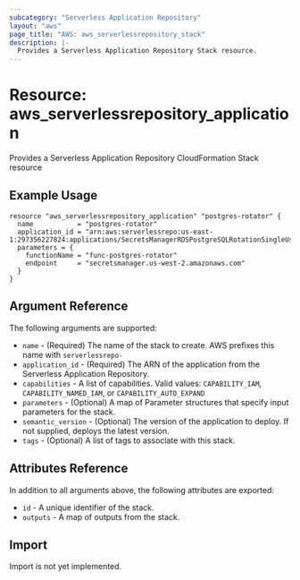 ```yaml
---
subcategory: "Serverless Application Repository"
layout: "aws"
page_title: "AWS: aws_serverlessrepository_stack"
description: |-
  Provides a Serverless Application Repository Stack resource.
---
```


# Resource: aws_serverlessrepository_application

Provides a Serverless Application Repository CloudFormation Stack resource

## Example Usage

```hcl
resource "aws_serverlessrepository_application" "postgres-rotator" {
  name           = "postgres-rotator"
  application_id = "arn:aws:serverlessrepo:us-east-1:297356227824:applications/SecretsManagerRDSPostgreSQLRotationSingleUser"
  parameters = {
    functionName = "func-postgres-rotator"
    endpoint     = "secretsmanager.us-west-2.amazonaws.com"
  }
}
```

## Argument Reference

The following arguments are supported:

* `name` - (Required) The name of the stack to create. AWS prefixes this name with `serverlessrepo-`
* `application_id` - (Required) The ARN of the application from the Serverless Application Repository.
* `capabilities` - A list of capabilities.
  Valid values: `CAPABILITY_IAM`, `CAPABILITY_NAMED_IAM`, or `CAPABILITY_AUTO_EXPAND`
* `parameters` - (Optional) A map of Parameter structures that specify input parameters for the stack.
* `semantic_version` - (Optional) The version of the application to deploy. If not supplied, deploys the latest version.
* `tags` - (Optional) A list of tags to associate with this stack.

## Attributes Reference

In addition to all arguments above, the following attributes are exported:

* `id` - A unique identifier of the stack.
* `outputs` - A map of outputs from the stack.

## Import

Import is not yet implemented.